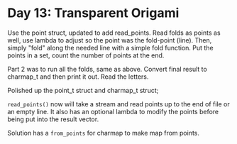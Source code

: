 # Day 13: Transparent Origami

Use the point struct, updated to add read_points. Read folds as points as well, use lambda to adjust so the point was the fold-point (line). Then, simply "fold" along the needed line with a simple fold function. Put the points in a set, count the number of points at the end.

Part 2 was to run all the folds, same as above. Convert final result to charmap_t and then print it out. Read the letters.

Polished up the point_t struct and charmap_t struct;

`read_points()` now will take a stream and read points up to the end of file or an empty line. It also has an optional lambda to modify the points before being put into the result vector.

Solution has a `from_points` for charmap to make map from points.